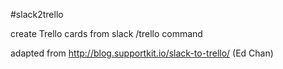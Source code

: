 #slack2trello

create Trello cards from slack /trello command

adapted from http://blog.supportkit.io/slack-to-trello/ (Ed Chan)